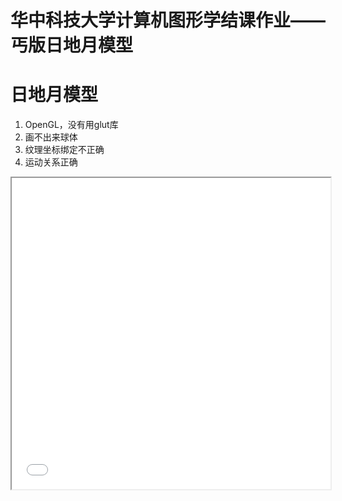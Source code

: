 # 华中科技大学计算机图形学结课作业——丐版日地月模型



# 日地月模型

1. OpenGL，没有用glut库
2. 画不出来球体
3. 纹理坐标绑定不正确
4. 运动关系正确

<iframe height=498 width=510 src="./结果展示视频.mp4">


## 总结报告

翻译了Block-NeRF
